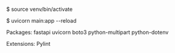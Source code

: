 
$ source venv/bin/activate

$ uvicorn main:app --reload


Packages:
fastapi
uvicorn
boto3
python-multipart
python-dotenv


Extensions:
Pylint